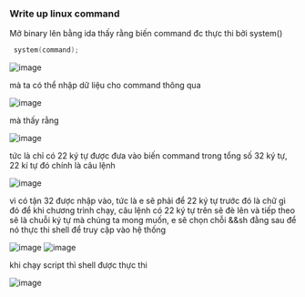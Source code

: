 ### Write up linux command

Mở binary lên bằng ida thấy rằng biến command đc thực thi bởi system()


```C++
 system(command);
```
 ![image](https://github.com/antkss/writeUP/assets/88892713/863a33da-b7ec-4621-93c0-ede3b530d775)



mà ta có thể nhập dữ liệu cho command thông qua
 
 
 ![image](https://github.com/antkss/writeUP/assets/88892713/58140b36-b596-4fa2-ace2-7c12a46e910c)


mà thấy rằng 


![image](https://github.com/antkss/writeUP/assets/88892713/b9e0e50c-fcbe-4e1d-968a-0a38516a80fd)



tức là chỉ có 22 ký tự được đưa vào biến command trong tổng số 32 ký tự, 22 kí tự đó chính là câu lệnh 
    
  ![image](https://github.com/antkss/writeUP/assets/88892713/65b0c350-1fcb-494b-a86d-d90d0ae536c6)


vì có tận 32 được nhập vào, tức là e sẽ phải để 22 ký tự trước đó là chữ gì đó để khi chương trình chạy, câu lệnh có 22 ký tự trên
sẽ đè lên và tiếp theo sẽ là chuỗi ký tự mà chúng ta mong muốn, e sẽ chọn chỗi &&sh đằng sau để nó thực thi shell để truy cập vào hệ thống
  
   
 ![image](https://github.com/antkss/writeUP/assets/88892713/e0226290-57b6-415b-9a30-3fce7079807b)
![image](https://github.com/antkss/writeUP/assets/88892713/4b6706db-bbe8-4cac-b622-a1218376cfcd)


khi chạy script thì shell được thực thi


![image](https://github.com/antkss/writeUP/assets/88892713/4b027d20-55f3-461d-8dbd-baf8dcd3b2a2)



